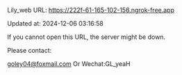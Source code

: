 Lily_web URL: https://222f-61-165-102-156.ngrok-free.app

Updated at: 2024-12-06 03:16:58

If you cannot open this URL, the server might be down.

Please contact: 

goley04@foxmail.com Or Wechat:GL_yeaH